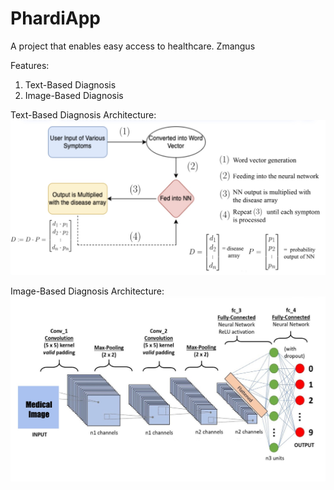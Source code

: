 # PhardiApp
A project that enables easy access to healthcare. Zmangus

Features:
1) Text-Based Diagnosis
2) Image-Based Diagnosis

Text-Based Diagnosis Architecture:
![text-based diagnosis](gallery/tbdarch.jpeg)

Image-Based Diagnosis Architecture:
![cnn diagnosis](gallery/cnnarch.jpeg)
